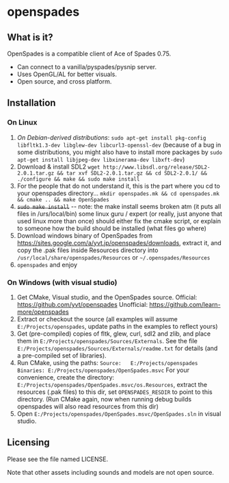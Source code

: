 openspades
====================================================================================================

What is it?
----------------------------------------------------------------------------------------------------

OpenSpades is a compatible client of Ace of Spades 0.75.

* Can connect to a vanilla/pyspades/pysnip server.
* Uses OpenGL/AL for better visuals.
* Open source, and cross platform.

Installation
----------------------------------------------------------------------------------------------------

### On Linux

1. *On Debian-derived distributions*: ```sudo apt-get install pkg-config libfltk1.3-dev
   libglew-dev libcurl3-openssl-dev``` (because of a bug in some distributions, you might also
   have to install more packages by ```sudo apt-get install libjpeg-dev libxinerama-dev libxft-dev```)
2. Download & install SDL2 ```wget http://www.libsdl.org/release/SDL2-2.0.1.tar.gz && tar xvf SDL2-2.0.1.tar.gz && cd SDL2-2.0.1/ && ./configure && make && sudo make install```
3. For the people that do not understand it, this is the part where you cd to your openspades directory...
   ```mkdir openspades.mk && cd openspades.mk && cmake .. && make OpenSpades```
4. ~~```sudo make install```~~
   -- note: the make install seems broken atm (it puts all files in /urs/local/bin)
   some linux guru / expert (or really, just anyone that used linux more than once) should either fix the
   cmake script, or explain to someone how the build should be installed (what files go where)
5. Download windows binary of OpenSpades from
   https://sites.google.com/a/yvt.jp/openspades/downloads, extract it, and copy the .pak files
   inside Resources directory into `/usr/local/share/openspades/Resources` or
   `~/.openspades/Resources`
6. ```openspades``` and enjoy


### On Windows (with visual studio)
1. Get CMake, Visual studio, and the OpenSpades source.
   Official: https://github.com/yvt/openspades
   Unofficial: https://github.com/learn-more/openspades
2. Extract or checkout the source (all examples will assume ```E:/Projects/openspades```, update paths in the examples to reflect yours)
3. Get (pre-compiled) copies of fltk, glew, curl, sdl2 and zlib, and place them in ```E:/Projects/openspades/Sources/Externals```.
   See the file ```E:/Projects/openspades/Sources/Externals/readme.txt``` for details (and a pre-compiled set of libraries).
4. Run CMake, using the paths:
   ```Source:   E:/Projects/openspades```
   ```Binaries: E:/Projects/openspades/OpenSpades.msvc```
   For your convenience, create the directory: ```E:/Projects/openspades/OpenSpades.msvc/os.Resources```, extract the resources (.pak files) to this dir,
   set ```OPENSPADES_RESDIR``` to point to this directory. (Run CMake again, now when running debug builds openspades will also read resources from this dir)
5. Open ```E:/Projects/openspades/OpenSpades.msvc/OpenSpades.sln``` in visual studio.

Licensing
----------------------------------------------------------------------------------------------------
Please see the file named LICENSE.

Note that other assets including sounds and models are not open source.
